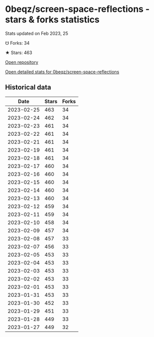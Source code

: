 # 0beqz/screen-space-reflections - stars & forks statistics

Stats updated on Feb 2023, 25

☋ Forks: 34

★ Stars: 463

[Open repository](https://github.com/0beqz/screen-space-reflections)

[Open detailed stats for 0beqz/screen-space-reflections](https://reviewgithub.com/rep/0beqz/screen-space-reflections)

## Historical data
| Date | Stars | Forks |
|------|-------|-------|
| 2023-02-25 | 463 | 34 | 
| 2023-02-24 | 462 | 34 | 
| 2023-02-23 | 461 | 34 | 
| 2023-02-22 | 461 | 34 | 
| 2023-02-21 | 461 | 34 | 
| 2023-02-19 | 461 | 34 | 
| 2023-02-18 | 461 | 34 | 
| 2023-02-17 | 460 | 34 | 
| 2023-02-16 | 460 | 34 | 
| 2023-02-15 | 460 | 34 | 
| 2023-02-14 | 460 | 34 | 
| 2023-02-13 | 460 | 34 | 
| 2023-02-12 | 459 | 34 | 
| 2023-02-11 | 459 | 34 | 
| 2023-02-10 | 458 | 34 | 
| 2023-02-09 | 457 | 34 | 
| 2023-02-08 | 457 | 33 | 
| 2023-02-07 | 456 | 33 | 
| 2023-02-05 | 453 | 33 | 
| 2023-02-04 | 453 | 33 | 
| 2023-02-03 | 453 | 33 | 
| 2023-02-02 | 453 | 33 | 
| 2023-02-01 | 453 | 33 | 
| 2023-01-31 | 453 | 33 | 
| 2023-01-30 | 452 | 33 | 
| 2023-01-29 | 451 | 33 | 
| 2023-01-28 | 449 | 33 | 
| 2023-01-27 | 449 | 32 | 

